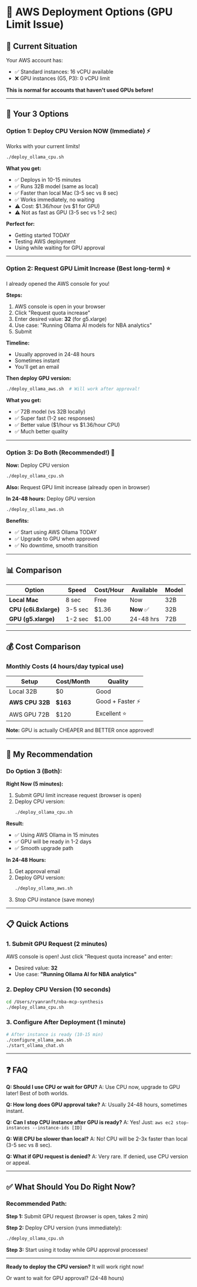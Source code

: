 # 🚀 AWS Deployment Options (GPU Limit Issue)

## 🚧 Current Situation

Your AWS account has:
- ✅ Standard instances: 16 vCPU available
- ❌ GPU instances (G5, P3): 0 vCPU limit

**This is normal for accounts that haven't used GPUs before!**

---

## 🎯 Your 3 Options

### **Option 1: Deploy CPU Version NOW** (Immediate) ⚡

Works with your current limits!

```bash
./deploy_ollama_cpu.sh
```

**What you get:**
- ✅ Deploys in 10-15 minutes
- ✅ Runs 32B model (same as local)
- ✅ Faster than local Mac (3-5 sec vs 8 sec)
- ✅ Works immediately, no waiting
- ⚠️ Cost: $1.36/hour (vs $1 for GPU)
- ⚠️ Not as fast as GPU (3-5 sec vs 1-2 sec)

**Perfect for:**
- Getting started TODAY
- Testing AWS deployment
- Using while waiting for GPU approval

---

### **Option 2: Request GPU Limit Increase** (Best long-term) ⭐

I already opened the AWS console for you!

**Steps:**
1. AWS console is open in your browser
2. Click "Request quota increase"
3. Enter desired value: **32** (for g5.xlarge)
4. Use case: "Running Ollama AI models for NBA analytics"
5. Submit

**Timeline:**
- Usually approved in 24-48 hours
- Sometimes instant
- You'll get an email

**Then deploy GPU version:**
```bash
./deploy_ollama_aws.sh  # Will work after approval!
```

**What you get:**
- ✅ 72B model (vs 32B locally)
- ✅ Super fast (1-2 sec responses)
- ✅ Better value ($1/hour vs $1.36/hour CPU)
- ✅ Much better quality

---

### **Option 3: Do Both** (Recommended!) 🎯

**Now:** Deploy CPU version
```bash
./deploy_ollama_cpu.sh
```

**Also:** Request GPU limit increase (already open in browser)

**In 24-48 hours:** Deploy GPU version
```bash
./deploy_ollama_aws.sh
```

**Benefits:**
- ✅ Start using AWS Ollama TODAY
- ✅ Upgrade to GPU when approved
- ✅ No downtime, smooth transition

---

## 📊 Comparison

| Option | Speed | Cost/Hour | Available | Model |
|--------|-------|-----------|-----------|-------|
| **Local Mac** | 8 sec | Free | Now | 32B |
| **CPU (c6i.8xlarge)** | 3-5 sec | $1.36 | **Now** ✅ | 32B |
| **GPU (g5.xlarge)** | 1-2 sec | $1.00 | 24-48 hrs | 72B |

---

## 💰 Cost Comparison

### Monthly Costs (4 hours/day typical use)

| Setup | Cost/Month | Quality |
|-------|-----------|---------|
| Local 32B | $0 | Good |
| **AWS CPU 32B** | **$163** | Good + Faster ⚡ |
| AWS GPU 72B | $120 | Excellent ⭐ |

**Note:** GPU is actually CHEAPER and BETTER once approved!

---

## 🚀 My Recommendation

### Do Option 3 (Both):

**Right Now (5 minutes):**
1. Submit GPU limit increase request (browser is open)
2. Deploy CPU version:
   ```bash
   ./deploy_ollama_cpu.sh
   ```

**Result:**
- ✅ Using AWS Ollama in 15 minutes
- ✅ GPU will be ready in 1-2 days
- ✅ Smooth upgrade path

**In 24-48 Hours:**
1. Get approval email
2. Deploy GPU version:
   ```bash
   ./deploy_ollama_aws.sh
   ```
3. Stop CPU instance (save money)

---

## 📋 Quick Actions

### 1. Submit GPU Request (2 minutes)
AWS console is open! Just click "Request quota increase" and enter:
- Desired value: **32**
- Use case: **"Running Ollama AI for NBA analytics"**

### 2. Deploy CPU Version (10 seconds)
```bash
cd /Users/ryanranft/nba-mcp-synthesis
./deploy_ollama_cpu.sh
```

### 3. Configure After Deployment (1 minute)
```bash
# After instance is ready (10-15 min)
./configure_ollama_aws.sh
./start_ollama_chat.sh
```

---

## ❓ FAQ

**Q: Should I use CPU or wait for GPU?**
A: Use CPU now, upgrade to GPU later! Best of both worlds.

**Q: How long does GPU approval take?**
A: Usually 24-48 hours, sometimes instant.

**Q: Can I stop CPU instance after GPU is ready?**
A: Yes! Just: `aws ec2 stop-instances --instance-ids [ID]`

**Q: Will CPU be slower than local?**
A: No! CPU will be 2-3x faster than local (3-5 sec vs 8 sec).

**Q: What if GPU request is denied?**
A: Very rare. If denied, use CPU version or appeal.

---

## ✅ What Should You Do Right Now?

### Recommended Path:

**Step 1:** Submit GPU request (browser is open, takes 2 min)

**Step 2:** Deploy CPU version (runs immediately):
```bash
./deploy_ollama_cpu.sh
```

**Step 3:** Start using it today while GPU approval processes!

---

**Ready to deploy the CPU version?** It will work right now!

Or want to wait for GPU approval? (24-48 hours)


